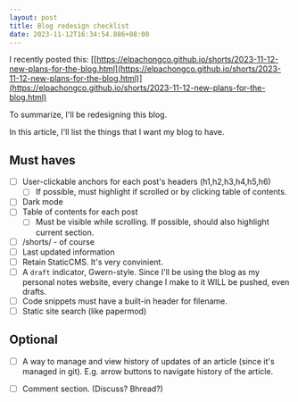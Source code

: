 ```yaml
---
layout: post
title: Blog redesign checklist
date: 2023-11-12T16:34:54.886+08:00
---
```

I recently posted this: [[https://elpachongco.github.io/shorts/2023-11-12-new-plans-for-the-blog.html](https://elpachongco.github.io/shorts/2023-11-12-new-plans-for-the-blog.html)](https://elpachongco.github.io/shorts/2023-11-12-new-plans-for-the-blog.html)

To summarize, I'll be redesigning this blog.

In this article, I'll list the things that I want my blog to have.

## Must haves

- [ ] User-clickable anchors for each post's headers (h1,h2,h3,h4,h5,h6)
  - [ ] If possible, must highlight if scrolled or by clicking table of contents.
- [ ] Dark mode
- [ ] Table of contents for each post
  - [ ] Must be visible while scrolling. If possible, should also highlight current section.
- [ ] /shorts/ - of course
- [ ] Last updated information
- [ ] Retain StaticCMS. It's very convinient.
- [ ] A `draft` indicator, Gwern-style. Since I'll be using the blog as my personal notes website, every change I make to it WILL be pushed, even drafts.
- [ ] Code snippets must have a built-in header for filename.
- [ ]  Static site search (like papermod)

## Optional

- [ ] A way to manage and view history of updates of an article (since it's managed in git). E.g. arrow buttons to navigate history of the article.
- [ ] Comment section. (Discuss? Bhread?)




